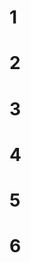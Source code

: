 # 1

# 2

# 3

# 4

# 5

# 6

<!--stackedit_data:
eyJoaXN0b3J5IjpbLTk0ODU0NjYxLDU1OTk5ODQ4NCwtMTE4MT
E2ODQyOCwyMDA3OTUxOTAwLC0xNzM1OTU5NTI5LC0xNDIxMDg2
MDIyXX0=
-->